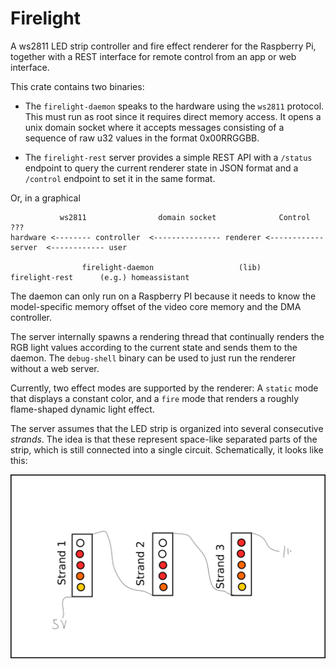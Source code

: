 # Firelight

A ws2811 LED strip controller and fire effect renderer for
the Raspberry Pi, together with a REST interface for remote
control from an app or web interface.

This crate contains two binaries:

  - The `firelight-daemon` speaks to the hardware using the `ws2811` protocol.
    This must run as root since it requires direct memory access.
    It opens a unix domain socket where it accepts messages consisting of
    a sequence of raw u32 values in the format 0x00RRGGBB.

  - The `firelight-rest` server provides a simple REST API with a `/status` endpoint
    to query the current renderer state in JSON format and a `/control` endpoint to
    set it in the same format.

Or, in a graphical

               ws2811                domain socket              Control                    ???
    hardware <-------- controller  <--------------- renderer <------------ server  <------------ user
    
                    firelight-daemon                   (lib)              firelight-rest      (e.g.) homeassistant
    

The daemon can only run on a Raspberry PI because it needs to know the
model-specific memory offset of the video core memory and the DMA controller.

The server internally spawns a rendering thread that continually renders
the RGB light values according to the current state and sends them to
the daemon. The `debug-shell` binary can be used to just run the renderer
without a web server.

Currently, two effect modes are supported by the renderer: A `static` mode
that displays a constant color, and a `fire` mode that renders a roughly
flame-shaped dynamic light effect.

The server assumes that the LED strip is organized into several consecutive
*strands*. The idea is that these represent space-like separated parts
of the strip, which is still connected into a single circuit. Schematically,
it looks like this:

![concept](concept.png)
